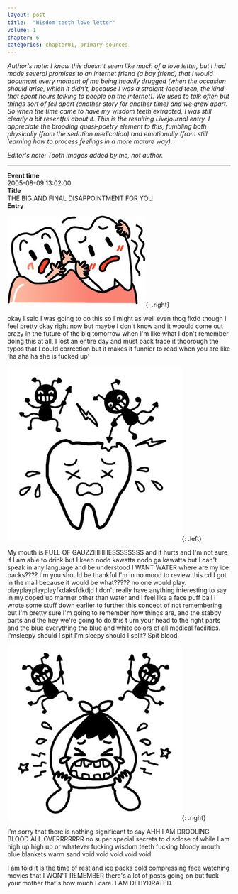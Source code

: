 ```yaml
---
layout: post
title:  "Wisdom teeth love letter"
volume: 1
chapter: 6
categories: chapter01, primary sources
---
```


*Author's note: I know this doesn't seem like much of a love letter, but I had made several promises to an internet friend (a boy friend) that I would document every moment of me being heavily drugged (when the occasion should arise, which it didn't, because I was a straight-laced teen, the kind that spent hours talking to people on the internet). We used to talk often but things sort of fell apart (another story for another time) and we grew apart. So when the time came to have my wisdom teeth extracted, I was still clearly a bit resentful about it. This is the resulting Livejournal entry. I appreciate the brooding quasi-poetry element to this, fumbling both physically (from the sedation medication) and emotionally (from still learning how to process feelings in a more mature way).*

*Editor's note: Tooth images added by me, not author.*

<hr/>


**Event time**  
2005-08-09 13:02:00  
**Title**  
THE BIG AND FINAL DISAPPOINTMENT FOR YOU  
**Entry**  

![tooth](/assets/img/helptooth.jpg){: .right}  


okay I said I was going to do this so I might as well even thog  fkdd though I feel pretty okay right now but maybe I don't know and it woould come out crazy in the future of the big tomorrow when I'm like what I don't remember doing this at all, I lost an entire day and must back trace it thoorough the typos that I could correction but it makes it funnier to read when you are like 'ha aha  ha she is fucked up'  

![tooth](/assets/img/owtooth.jpg){: .left}  

My mouth is FULL OF GAUZZIIIIIIIIIESSSSSSSS and it hurts and I'm not sure if I am able to drink but I keep nodo kawatta nodo ga kawatta but I can't speak in any language and be understood I WANT WATER where are my ice packs???? I'm you should be thankful I'm in no mood to review this cd I got in the mail because it would be what????? no one would play. playplayplayplayfkdaksfdkdjd I don't really have anything interesting to say in my doped up manner other than water and I feel like a face puff ball  i wrote some stuff down earlier to further this concept of not remembering but I'm pretty sure I'm going to remember how things are, and the stabby parts and the hey we're going to do this t urn your head to the right parts and the blue everything the blue and white colors of all medical facilities. I'msleepy should I spit I'm sleepy should I split? Spit blood.  

![tooth](/assets/img/sadtooth.jpg){: .right}

I'm sorry that there is nothing significant to say AHH I AM DROOLING BLOOD ALL OVERRRRRRR no super special secrets to disclose of while I am high up high up or whatever fucking wisdom teeth fucking bloody mouth blue blankets warm sand void void void void void  

I am told it is the time of rest and ice packs cold compressing face watching movies that I WON'T REMEMBER there's a lot of posts going on but fuck your mother that's how much I care. I AM DEHYDRATED.  
